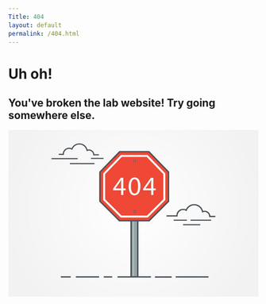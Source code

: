 ```yaml
---
Title: 404
layout: default
permalink: /404.html
---
```


# Uh oh!
## You've broken the lab website! Try going somewhere else.

<img class="img-responsive center-block" src="/static/img/404-red.jpg" alt="Join Us!">